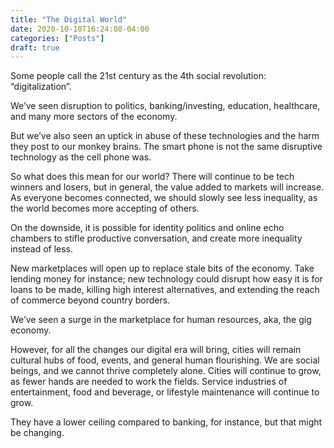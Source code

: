 ```yaml
---
title: "The Digital World"
date: 2020-10-10T16:24:08-04:00
categories: ["Posts"]
draft: true
---
```


Some people call the 21st century as the 4th social revolution: “digitalization”. 

We’ve seen disruption to politics, banking/investing, education, healthcare, and many more sectors of the economy. 

But we’ve also seen an uptick in abuse of these technologies and the harm they post to our monkey brains. The smart phone is not the same disruptive technology as the cell phone was.

So what does this mean for our world? There will continue to be tech winners and losers, but in general, the value added to markets will increase. As everyone becomes connected, we should slowly see less inequality, as the world becomes more accepting of others.

On the downside, it is possible for identity politics and online echo chambers to stifle productive conversation, and create more inequality instead of less.

New marketplaces will open up to replace stale bits of the economy. Take lending money for instance; new technology could disrupt how easy it is for loans to be made, killing high interest alternatives, and extending the reach of commerce beyond country borders. 

We’ve seen a surge in the marketplace for human resources, aka, the gig economy. 

However, for all the changes our digital era will bring, cities will remain cultural hubs of food, events, and general human flourishing. We are social beings, and we cannot thrive completely alone. Cities will continue to grow, as fewer hands are needed to work the fields. Service industries of entertainment, food and beverage, or lifestyle maintenance will continue to grow. 

They have a lower ceiling compared to banking, for instance, but that might be changing.